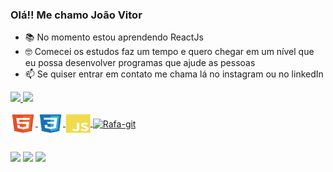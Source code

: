 ### Olá!! Me chamo João Vitor

- 📚 No momento estou aprendendo ReactJs 
- 🤓 Comecei os estudos faz um tempo e quero chegar em um nível que eu possa desenvolver programas que ajude as pessoas
- 📫 Se quiser entrar em contato me chama lá no instagram ou no linkedIn
<div>
  <a href="https://github.com/joaovitorcgds">
  <img height="160em" src="https://github-readme-stats.vercel.app/api?username=joaovitorcgds&show_icons=true&theme=highcontrast&include_all_commits=true&count_private=true"/>
  <img height="160em" src="https://github-readme-stats.vercel.app/api/top-langs/?username=joaovitorcgds&layout=compact&langs_count=7&theme=highcontrast"/>
</div>
  
<div style="display: inline_block"><br>
  <img align="center" alt="Rafa-HTML" height="30" width="40" src="https://raw.githubusercontent.com/devicons/devicon/master/icons/html5/html5-original.svg">
  <img align="center" alt="Rafa-CSS" height="30" width="40" src="https://raw.githubusercontent.com/devicons/devicon/master/icons/css3/css3-original.svg">
  <img align="center" alt="Rafa-Js" height="30" width="40" src="https://raw.githubusercontent.com/devicons/devicon/master/icons/javascript/javascript-plain.svg">
  <img align="center" alt="Rafa-git" height="30" width="40" src="https://raw.githubusercontent.com/jmnote/z-icons/master/svg/git.svg">
</div>
  
  ##
  
  <div> 
  <a href = "mailto:joaovitorcgds@gmail.com"><img src="https://img.shields.io/badge/-Gmail-%23333?style=for-the-badge&logo=gmail&logoColor=white" target="_blank"></a>
  <a href="https://www.linkedin.com/in/jo%C3%A3o-vitor-costa-98a833199/" target="_blank"><img src="https://img.shields.io/badge/-LinkedIn-%230077B5?style=for-the-badge&logo=linkedin&logoColor=white" target="_blank"></a>
  <a href="https://instagram.com/joaovitorcgds" target="_blank"><img src="https://img.shields.io/badge/-Instagram-%23E4405F?style=for-the-badge&logo=instagram&logoColor=white" target="_blank"></a>
</div>
